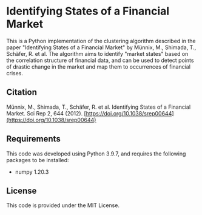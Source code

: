 # Identifying States of a Financial Market

This is a Python implementation of the clustering algorithm described in the paper "Identifying States of a Financial Market" by Münnix, M., Shimada, T., Schäfer, R. et al. The algorithm aims to identify "market states" based on the correlation structure of financial data, and can be used to detect points of drastic change in the market and map them to occurrences of financial crises.

## Citation

Münnix, M., Shimada, T., Schäfer, R. et al. Identifying States of a Financial Market. Sci Rep 2, 644 (2012). [https://doi.org/10.1038/srep00644](https://doi.org/10.1038/srep00644)

## Requirements

This code was developed using Python 3.9.7, and requires the following packages to be installed:

* numpy 1.20.3

## License

This code is provided under the MIT License.
